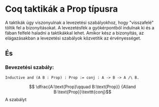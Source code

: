 # Coq taktikák a Prop típusra
A taktikák úgy viszonyulnak a levezetési szabályokhoz, hogy "visszafelé" töltik fel a bizonyításokat. A levezetésfék a gyökérpontból indulnak ki és a fában felfelé haladni a taktikákkal lehet. Amikor kész a bizonyítás, az elágazásakban a levezetési szabályok közvetítik az érvényességet. 
## És
### Bevezetési szabály:
````coq
Inductive and (A B : Prop) : Prop := conj : A -> B -> A /\ B.
````
$$ \dfrac{A:\text{Prop}\qquad B:\text{Prop}}
        {A\land B:\text{Prop}}\texttt{conj}$$
A szabályt 
